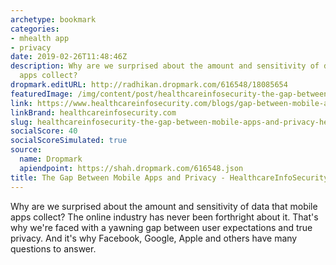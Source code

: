 ```yaml
---
archetype: bookmark
categories:
- mhealth app
- privacy
date: 2019-02-26T11:48:46Z
description: Why are we surprised about the amount and sensitivity of data that mobile
  apps collect?
dropmark.editURL: http://radhikan.dropmark.com/616548/18085654
featuredImage: /img/content/post/healthcareinfosecurity-the-gap-between-mobile-apps-and-privacy-healthcareinfosecurity.jpg
link: https://www.healthcareinfosecurity.com/blogs/gap-between-mobile-apps-privacy-p-2725
linkBrand: healthcareinfosecurity.com
slug: healthcareinfosecurity-the-gap-between-mobile-apps-and-privacy-healthcareinfosecurity
socialScore: 40
socialScoreSimulated: true
source:
  name: Dropmark
  apiendpoint: https://shah.dropmark.com/616548.json
title: The Gap Between Mobile Apps and Privacy - HealthcareInfoSecurity
---
```

Why are we surprised about the amount and sensitivity of data that mobile apps collect? The online industry has never been forthright about it. That's why we're faced with a yawning gap between user expectations and true privacy. And it's why Facebook, Google, Apple and others have many questions to answer.